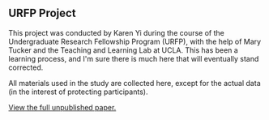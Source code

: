 ## URFP Project

This project was conducted by Karen Yi during the course of the Undergraduate Research Fellowship Program (URFP), with the help of Mary Tucker and the Teaching and Learning Lab at UCLA. This has been a learning process, and I'm sure there is much here that will eventually stand corrected.

All materials used in the study are collected here, except for the actual data (in the interest of protecting participants).

[View the full unpublished paper.](https://docs.google.com/document/d/1yIdo6g4dOuqRbrweA8-XzwZRZbPfvMR1LtbvVq889G0/edit?usp=sharing)
